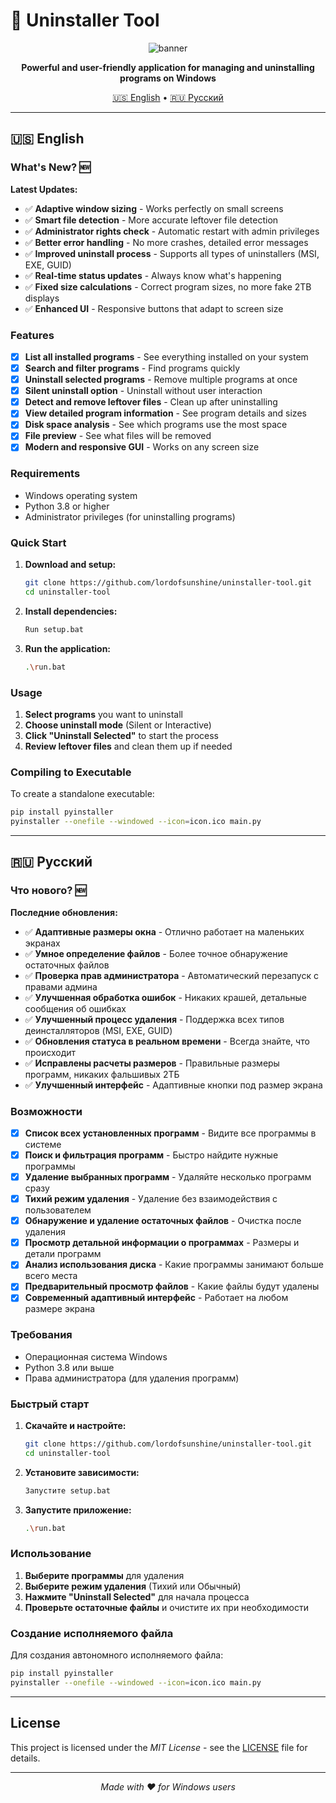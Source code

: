 # 🗿 Uninstaller Tool

<div align="center">
  <img alt="banner" src="https://cdn.glitch.global/4ae4fbec-cbe7-491c-b8b9-57879c9f0e5d/0aa05300-1d0f-48f5-b4bc-daceafa0209f.image.png?v=1738338009508">
  
  <p><strong>Powerful and user-friendly application for managing and uninstalling programs on Windows</strong></p>
  
  <p>
    <a href="#english">🇺🇸 English</a> • 
    <a href="#russian">🇷🇺 Русский</a>
  </p>
</div>

---

## 🇺🇸 English

### What's New? 🆕

**Latest Updates:**
- ✅ **Adaptive window sizing** - Works perfectly on small screens
- ✅ **Smart file detection** - More accurate leftover file detection
- ✅ **Administrator rights check** - Automatic restart with admin privileges
- ✅ **Better error handling** - No more crashes, detailed error messages
- ✅ **Improved uninstall process** - Supports all types of uninstallers (MSI, EXE, GUID)
- ✅ **Real-time status updates** - Always know what's happening
- ✅ **Fixed size calculations** - Correct program sizes, no more fake 2TB displays
- ✅ **Enhanced UI** - Responsive buttons that adapt to screen size

### Features

- [x] **List all installed programs** - See everything installed on your system
- [x] **Search and filter programs** - Find programs quickly
- [x] **Uninstall selected programs** - Remove multiple programs at once
- [x] **Silent uninstall option** - Uninstall without user interaction
- [x] **Detect and remove leftover files** - Clean up after uninstalling
- [x] **View detailed program information** - See program details and sizes
- [x] **Disk space analysis** - See which programs use the most space
- [x] **File preview** - See what files will be removed
- [x] **Modern and responsive GUI** - Works on any screen size

### Requirements

- Windows operating system
- Python 3.8 or higher
- Administrator privileges (for uninstalling programs)

### Quick Start

1. **Download and setup:**
   ```bash
   git clone https://github.com/lordofsunshine/uninstaller-tool.git
   cd uninstaller-tool
   ```

2. **Install dependencies:**
   ```bash
   Run setup.bat
   ```

3. **Run the application:**
   ```bash
   .\run.bat
   ```

### Usage

1. **Select programs** you want to uninstall
2. **Choose uninstall mode** (Silent or Interactive)
3. **Click "Uninstall Selected"** to start the process
4. **Review leftover files** and clean them up if needed

### Compiling to Executable

To create a standalone executable:

```bash
pip install pyinstaller
pyinstaller --onefile --windowed --icon=icon.ico main.py
```

---

## 🇷🇺 Русский

### Что нового? 🆕

**Последние обновления:**
- ✅ **Адаптивные размеры окна** - Отлично работает на маленьких экранах
- ✅ **Умное определение файлов** - Более точное обнаружение остаточных файлов
- ✅ **Проверка прав администратора** - Автоматический перезапуск с правами админа
- ✅ **Улучшенная обработка ошибок** - Никаких крашей, детальные сообщения об ошибках
- ✅ **Улучшенный процесс удаления** - Поддержка всех типов деинсталляторов (MSI, EXE, GUID)
- ✅ **Обновления статуса в реальном времени** - Всегда знайте, что происходит
- ✅ **Исправлены расчеты размеров** - Правильные размеры программ, никаких фальшивых 2ТБ
- ✅ **Улучшенный интерфейс** - Адаптивные кнопки под размер экрана

### Возможности

- [x] **Список всех установленных программ** - Видите все программы в системе
- [x] **Поиск и фильтрация программ** - Быстро найдите нужные программы
- [x] **Удаление выбранных программ** - Удаляйте несколько программ сразу
- [x] **Тихий режим удаления** - Удаление без взаимодействия с пользователем
- [x] **Обнаружение и удаление остаточных файлов** - Очистка после удаления
- [x] **Просмотр детальной информации о программах** - Размеры и детали программ
- [x] **Анализ использования диска** - Какие программы занимают больше всего места
- [x] **Предварительный просмотр файлов** - Какие файлы будут удалены
- [x] **Современный адаптивный интерфейс** - Работает на любом размере экрана

### Требования

- Операционная система Windows
- Python 3.8 или выше
- Права администратора (для удаления программ)

### Быстрый старт

1. **Скачайте и настройте:**
   ```bash
   git clone https://github.com/lordofsunshine/uninstaller-tool.git
   cd uninstaller-tool
   ```

2. **Установите зависимости:**
   ```bash
   Запустите setup.bat
   ```

3. **Запустите приложение:**
   ```bash
   .\run.bat
   ```

### Использование

1. **Выберите программы** для удаления
2. **Выберите режим удаления** (Тихий или Обычный)
3. **Нажмите "Uninstall Selected"** для начала процесса
4. **Проверьте остаточные файлы** и очистите их при необходимости

### Создание исполняемого файла

Для создания автономного исполняемого файла:

```bash
pip install pyinstaller
pyinstaller --onefile --windowed --icon=icon.ico main.py
```

---

## License

This project is licensed under the *MIT License* - see the [LICENSE](LICENSE) file for details.

---

<div align="center">
  <p><em>Made with ❤️ for Windows users</em></p>
</div>